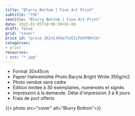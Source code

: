 ```yaml
---
title: "Blurry Bottom | Fine Art Print"
subtitle: "75€"
seotitle: "Blurry Bottom | Fine Art Print"
date: 2022-01-05T10:00:50+01:00
draft: false
grid: "cover"
price_id: "price_1KIsCJH3a7SzE1LPe5Y8MrCm"
categories:
- print
resources:
- src: "*.jpg"
---
```



* Format 30x45cm
* Papier Hahnemühle Photo Baryta Bright White 350g/m2
* Photo vendue sans cadre
* Édition limitée à 30 exemplaires, numérotés et signés
* Impression à la demande. Délai d'impression 3 à 8 jours
* Frais de port offerts

{{< photo src="cover" alt="Blurry Bottom">}}
